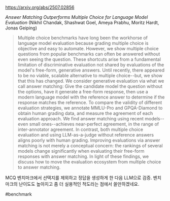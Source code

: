 https://arxiv.org/abs/2507.02856

*Answer Matching Outperforms Multiple Choice for Language Model Evaluation* (Nikhil Chandak, Shashwat Goel, Ameya Prabhu, Moritz Hardt, Jonas Geiping)

> Multiple choice benchmarks have long been the workhorse of language model evaluation because grading multiple choice is objective and easy to automate. However, we show multiple choice questions from popular benchmarks can often be answered without even seeing the question. These shortcuts arise from a fundamental limitation of discriminative evaluation not shared by evaluations of the model's free-form, generative answers. Until recently, there appeared to be no viable, scalable alternative to multiple choice--but, we show that this has changed. We consider generative evaluation via what we call answer matching: Give the candidate model the question without the options, have it generate a free-form response, then use a modern language model with the reference answer to determine if the response matches the reference. To compare the validity of different evaluation strategies, we annotate MMLU-Pro and GPQA-Diamond to obtain human grading data, and measure the agreement of each evaluation approach. We find answer matching using recent models--even small ones--achieves near-perfect agreement, in the range of inter-annotator agreement. In contrast, both multiple choice evaluation and using LLM-as-a-judge without reference answers aligns poorly with human grading. Improving evaluations via answer matching is not merely a conceptual concern: the rankings of several models change significantly when evaluating their free-form responses with answer matching. In light of these findings, we discuss how to move the evaluation ecosystem from multiple choice to answer matching.

MCQ 벤치마크에서 선택지를 제외하고 정답을 생성하게 한 다음 LLM으로 검증. 벤치마크의 난이도도 높아지고 좀 더 실용적인 척도라는 점에서 쓸만하겠네요.

#benchmark 